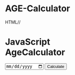 # AGE-Calculator

HTML//

<!DOCTYPE html>
<html lang="en">
<head>
    <meta charset="UTF-8">
    <meta name="viewport" content="width=device-width, initial-scale=1.0">
    <title>Document</title>
    <link rel="stylesheet" href="style.css">
</head>
<body>
    <div class="container">
        <div class="calci">
            <h1> JavaScript<br> Age<span>Calculator</span></h1>
            <div class="box">
                <input type="date" id="date">
             <button onclick="calculateAge()">Calculate</button>
            </div>
            <p id="result"></p>
        </div>
    </div>
    <script>

        let userInput = document.getElementById("date");
        userInput.max = new Date().toISOString().split("T")[0];

        let result = document.getElementById("result");

        function calculateAge(){
            
            let birthdate = new Date(userInput.value)

            let d1 =birthdate.getDate();
            let m1 =birthdate.getMonth() + 1;
            let y1 =birthdate.getFullYear();

            let today = new Date();

            let d2 =today.getDate();
            let m2 =today.getMonth() + 1;
            let y2 =today.getFullYear();

            let d3,m3,y3;

            y3 = y2 - y1;

            if(m2>=m1) {
                m3 =m2-m1;
            }
            else{
                y3--;
                m3 = 12 + m2 - m1;
            }

            if(d2>=d1){
                d3 = d2 - d1;
            }
            else{
                m3--;
                d3 = getDaysInMonth(y1  , m1)  + d2  - d1;
            }

            if(m3<0)
            {
                m3 =11;
                y3--;
            }
            result.innerHTML =you are <span>${y3}</span> years,<span> ${m3}</span> months, and <span>${d3} </span> days old;
        

        }

        function getDaysInMonth(year,month){
            return new Date(year, month, 0).getDate();
        }

    </script>
</body>
</html>


CSS///
*{
    margin: 0;
    padding: 0;
    box-sizing: border-box;
    font-family: sans-serif;
}
.container{
    width: 100%;
    min-height: 100vh;
    background: linear-gradient(135deg, #4203a9, #90bafc);
    color: #fff;
    padding: 10px;
}

.calci{
    width: 100%;
    max-width: 400px;
    margin-left: 10%;
    margin-top: 10%;
}
.calci h1{
    font-size: 60px;
}

.calci h1 span{
    color: #ffff76;

}
.box{
    margin: 40px 0;
    padding: 35px;
    border-radius: 10px;
    background: rgba(255,255,255,0.3);
    display: flex;
    align-items: center;
}

.box input{
    flex: 1;
    margin-right: 20px;
    padding: 14px 20px;
    border: 0;
    outline: 0;
    font-size: 18px;
    border-radius: 5px;
    position: relative;

}

.box button{
    background: #ffff76;
    border: 0;
    outline:0;
    padding: 15px 30px;
    border-radius: 4px;
    font-weight: 500;
    color: #333;
    cursor: pointer;
}
.box input::-webkit-calendar-picker-indicator{
    top: 0;
    left: 0;
    right: 0;
    bottom: 0;
    width: auto;
    position: absolute;
    background-position: calc(100% - 10px);
    background-size: 30px;
    cursor: pointer;
    height: auto;


}

#result{
    font-size: 20px;
}

#result span{
    color: #ffff76;
}
